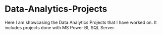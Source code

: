 # Data-Analytics-Projects


Here I am showcasing the Data Analytics Projects that I have worked on. It includes projects done with MS Power BI, SQL Server.
